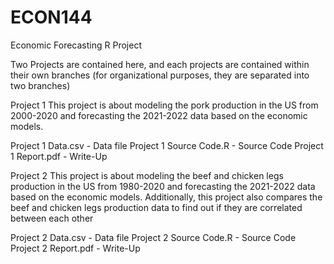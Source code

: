 # ECON144
Economic Forecasting R Project

Two Projects are contained here, and each projects are contained within their own branches (for organizational purposes, they are separated into two branches)

Project 1
This project is about modeling the pork production in the US from 2000-2020 and forecasting the 2021-2022 data based on the economic models.

Project 1 Data.csv - Data file
Project 1 Source Code.R - Source Code
Project 1 Report.pdf - Write-Up

Project 2
This project is about modeling the beef and chicken legs production in the US from 1980-2020 and forecasting the 2021-2022 data based on the economic models. Additionally, this project also compares the beef and chicken legs production data to find out if they are correlated between each other

Project 2 Data.csv - Data file
Project 2 Source Code.R - Source Code
Project 2 Report.pdf - Write-Up

